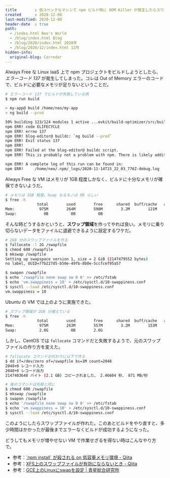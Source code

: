 ```yaml
---
title        : 低スペックなマシンで npm ビルド時に OOM Killer が発生したらスワップファイルを設定する
created      : 2020-12-08
last-modified: 2020-12-08
header-date  : true
path:
  - /index.html Neo's World
  - /blog/index.html Blog
  - /blog/2020/index.html 2020年
  - /blog/2020/12/index.html 12月
hidden-info:
  original-blog: Corredor
---
```


Always Free な Linux IaaS 上で npm プロジェクトをビルドしようとしたら、_エラーコード 137_ が発生してしまった。コレは Out of Memory エラーのコードで、ビルドに必要なメモリが足りないということだ。

```bash
# エラーコード 137 でビルドが失敗している例
$ npm run build

> my-app@ build /home/neo/my-app
> ng build --prod

50% building 123/124 modules 1 active ...evkit/build-optimizer/src/build-optimizer/webpack-loader.js??ref--7-0!/home/neo/my-app/node_modules/rxjs/_esm2015/internal/operators/withLatestFrom.jsKilled
npm ERR! code ELIFECYCLE
npm ERR! errno 137
npm ERR! blog-editor@ buildc: `ng build --prod`
npm ERR! Exit status 137
npm ERR!
npm ERR! Failed at the blog-editor@ buildc script.
npm ERR! This is probably not a problem with npm. There is likely additional logging output above.

npm ERR! A complete log of this run can be found in:
npm ERR!     /home/neo/.npm/_logs/2020-11-14T15_22_03_776Z-debug.log
```

Always Free な VM はメモリが 1GB 程度しかなく、ビルドに十分なメモリが確保できないようだ。

```bash
# メモリは 1GB 程度。Swap なるモノは 0B らしい
$ free -h
              total        used        free      shared  buff/cache   available
Mem:           975M        264M        590M        3.2M        121M        578M
Swap:            0B          0B          0B
```

そんな時どうするかというと、**スワップ領域**を作ってやれば良い。メモリに乗り切らないデータをファイルに退避できるように設定するワケだ。

```bash
# 2GB 分のスワップファイルを作る
$ fallocate -l 2G /swapfile
$ chmod 600 /swapfile
$ mkswap /swapfile
Setting up swapspace version 1, size = 2 GiB (2147479552 bytes)
no label, UUID=77b227d5-b50e-49fb-8b0e-5ccfcef95a57

$ swapon /swapfile
$ echo '/swapfile none swap sw 0 0' >> /etc/fstab
$ echo 'vm.swappiness = 10' > /etc/sysctl.d/10-swappiness.conf
$ sysctl --load /etc/sysctl.d/10-swappiness.conf
vm.swappiness = 10
```

Ubuntu の VM では上のように実施できた。

```bash
# スワップ領域が 2GB 分増えている
$ free -h
              total        used        free      shared  buff/cache   available
Mem:           975M        263M        557M        3.2M        153M        566M
Swap:          2.0G          0B        2.0G
```

しかし、CentOS では `fallocate` コマンドだと失敗するようで、元のスワップファイルの作り方を変えた。

```bash
# fallocate コマンドの代わりに以下で作る
$ dd if=/dev/zero of=/swapfile bs=1M count=2048
2048+0 レコード入力
2048+0 レコード出力
2147483648 バイト (2.1 GB) コピーされました、 2.46604 秒、 871 MB/秒

# 後のコマンドは先程と同じ
$ chmod 600 /swapfile
$ mkswap /swapfile
$ swapon /swapfile
$ echo '/swapfile none swap sw 0 0' >> /etc/fstab
$ echo 'vm.swappiness = 10' > /etc/sysctl.d/10-swappiness.conf
$ sysctl --load /etc/sysctl.d/10-swappiness.conf
```

このようにしたらスワップファイルが作れた。このあとビルドをやり直すと、多少時間はかかったが最後までエラーなくビルドが成功するようになった。

どうしてもメモリが増やせない VM で作業せざるを得ない時はこんなやり方で。

- 参考：[\`npm install\` が殺される on 低容量メモリ環境 - Qiita](https://qiita.com/k_ui/items/6959a6c2975770dbc730)
- 参考：[XFS上のスワップファイルが有効にならないとき - Qiita](https://qiita.com/330k/items/283a5af512364cd07d7a)
- 参考：[GCE上のLinuxにswapを設定 | 青星総合研究所](https://aoboshi.org/?p=1097)
